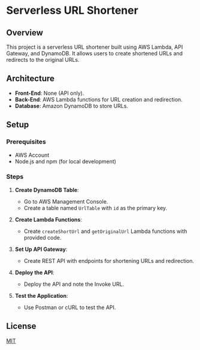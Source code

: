 # Serverless URL Shortener

## Overview
This project is a serverless URL shortener built using AWS Lambda, API Gateway, and DynamoDB. It allows users to create shortened URLs and redirects to the original URLs.

## Architecture
- **Front-End**: None (API only).
- **Back-End**: AWS Lambda functions for URL creation and redirection.
- **Database**: Amazon DynamoDB to store URLs.

## Setup

### Prerequisites
- AWS Account
- Node.js and npm (for local development)

### Steps

1. **Create DynamoDB Table**:
    - Go to AWS Management Console.
    - Create a table named `UrlTable` with `id` as the primary key.

2. **Create Lambda Functions**:
    - Create `createShortUrl` and `getOriginalUrl` Lambda functions with provided code.

3. **Set Up API Gateway**:
    - Create REST API with endpoints for shortening URLs and redirection.

4. **Deploy the API**:
    - Deploy the API and note the Invoke URL.

5. **Test the Application**:
    - Use Postman or cURL to test the API.

## License
[MIT](LICENSE)


